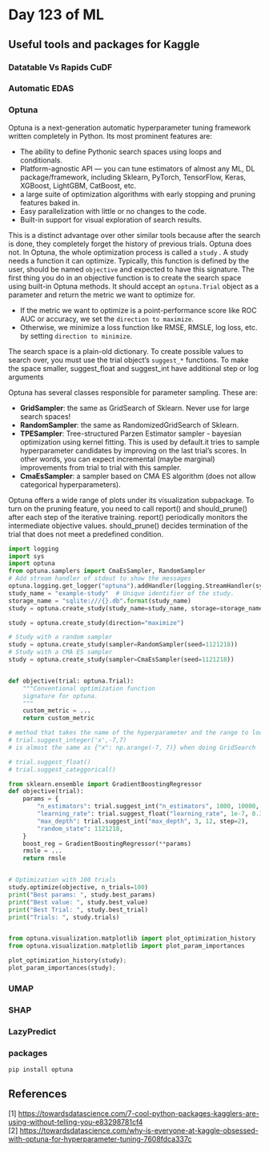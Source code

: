 # Day 123 of ML 

## Useful tools and packages for Kaggle 

### Datatable Vs Rapids CuDF 



### Automatic EDAS 


### Optuna 

Optuna is a next-generation automatic hyperparameter tuning framework written completely in Python.
Its most prominent features are:
* The ability to define Pythonic search spaces using loops and conditionals.
* Platform-agnostic API — you can tune estimators of almost any ML, DL package/framework, including Sklearn, PyTorch, TensorFlow, Keras, XGBoost, LightGBM, CatBoost, etc.
* a large suite of optimization algorithms with early stopping and pruning features baked in.
* Easy parallelization with little or no changes to the code.
* Built-in support for visual exploration of search results.

This is a distinct advantage over other similar tools because after the search is done, they completely forget the history of previous trials. Optuna does not. In Optuna, the whole optimization process is called a `study` . A study needs a function it can optimize. Typically, this function is defined by the user, should be named `objective` and expected to have this signature. The first thing you do in an objective function is to create the search space using built-in Optuna methods. It should accept an `optuna.Trial` object as a parameter and return the metric we want to optimize for. 
* If the metric we want to optimize is a point-performance score like ROC AUC or accuracy, we set the `direction to maximize`. 
* Otherwise, we minimize a loss function like RMSE, RMSLE, log loss, etc. by setting `direction to minimize`.

The search space is a plain-old dictionary. To create possible values to search over, you must use the trial object’s `suggest_*` functions. To make the space smaller, suggest_float and suggest_int have additional step or log arguments

Optuna has several classes responsible for parameter sampling. These are:
* **GridSampler**: the same as GridSearch of Sklearn. Never use for large search spaces!
* **RandomSampler**: the same as RandomizedGridSearch of Sklearn.
* **TPESampler**: Tree-structured Parzen Estimator sampler - bayesian optimization using kernel fitting. This is used by default.it tries to sample hyperparameter candidates by improving on the last trial’s scores. In other words, you can expect incremental (maybe marginal) improvements from trial to trial with this sampler.
* **CmaEsSampler**: a sampler based on CMA ES algorithm (does not allow categorical hyperparameters).

Optuna offers a wide range of plots under its visualization subpackage. To turn on the pruning feature, you need to call report() and should_prune() after each step of the iterative training. report() periodically monitors the intermediate objective values. should_prune() decides termination of the trial that does not meet a predefined condition.

```python
import logging
import sys
import optuna 
from optuna.samplers import CmaEsSampler, RandomSampler  
# Add stream handler of stdout to show the messages
optuna.logging.get_logger("optuna").addHandler(logging.StreamHandler(sys.stdout))
study_name = "example-study"  # Unique identifier of the study.
storage_name = "sqlite:///{}.db".format(study_name)
study = optuna.create_study(study_name=study_name, storage=storage_name)

study = optuna.create_study(direction="maximize")

# Study with a random sampler
study = optuna.create_study(sampler=RandomSampler(seed=1121218))
# Study with a CMA ES sampler
study = optuna.create_study(sampler=CmaEsSampler(seed=1121218))


def objective(trial: optuna.Trial):
    """Conventional optimization function
    signature for optuna.
    """
    custom_metric = ...
    return custom_metric

# method that takes the name of the hyperparameter and the range to look for its optimal value
# trial.suggest_integer('x',-7,7)
# is almost the same as {"x": np.arange(-7, 7)} when doing GridSearch

# trial.suggest_float()
# trial.suggest_categgorical()

from sklearn.ensemble import GradientBoostingRegressor
def objective(trial):
    params = {
        "n_estimators": trial.suggest_int("n_estimators", 1000, 10000, step=200),
        "learning_rate": trial.suggest_float("learning_rate", 1e-7, 0.3, log=True),
        "max_depth": trial.suggest_int("max_depth", 3, 12, step=2),
        "random_state": 1121218,
    }
    boost_reg = GradientBoostingRegressor(**params)
    rmsle = ...
    return rmsle


# Optimization with 100 trials
study.optimize(objective, n_trials=100)
print("Best params: ", study.best_params)
print("Best value: ", study.best_value)
print("Best Trial: ", study.best_trial)
print("Trials: ", study.trials)


from optuna.visualization.matplotlib import plot_optimization_history
from optuna.visualization.matplotlib import plot_param_importances

plot_optimization_history(study);
plot_param_importances(study);

```


### UMAP 


### SHAP 


### LazyPredict 





### packages


    pip install optuna




**References**
------------
[1]  https://towardsdatascience.com/7-cool-python-packages-kagglers-are-using-without-telling-you-e83298781cf4  
[2] https://towardsdatascience.com/why-is-everyone-at-kaggle-obsessed-with-optuna-for-hyperparameter-tuning-7608fdca337c  
